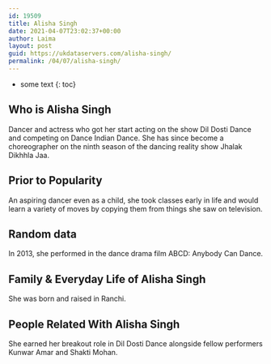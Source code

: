 ```yaml
---
id: 19509
title: Alisha Singh
date: 2021-04-07T23:02:37+00:00
author: Laima
layout: post
guid: https://ukdataservers.com/alisha-singh/
permalink: /04/07/alisha-singh/
---
```


* some text
{: toc}


## Who is Alisha Singh
                  
                  
                  
Dancer and actress who got her start acting on the show Dil Dosti Dance and competing on Dance Indian Dance. She has since become a choreographer on the ninth season of the dancing reality show Jhalak Dikhhla Jaa.
                  
              
            
              
            
                
                
                
## Prior to Popularity
                  
                  
                  
An aspiring dancer even as a child, she took classes early in life and would learn a variety of moves by copying them from things she saw on television.
                  
              
            
              
            
                
                
                
## Random data
                  
                  
                  
In 2013, she performed in the dance drama film ABCD: Anybody Can Dance.
                  
              
            
              
            
                
                
                
## Family & Everyday Life of Alisha Singh
                  
                  
                  
She was born and raised in Ranchi.
                  
              
            
              
            
                
                
                
## People Related With Alisha Singh
                  
                  
                  
She earned her breakout role in Dil Dosti Dance alongside fellow performers Kunwar Amar and Shakti Mohan.
                  
              
            
              
            
                
              
            
              
              
            
            
              
            
          
          
          